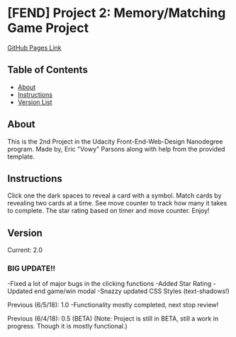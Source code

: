 # [FEND] Project 2: Memory/Matching Game Project
[GitHub Pages Link](https://vowy.github.io/FEND-project-2/)

## Table of Contents

* [About](#about)
* [Instructions](#instructions)
* [Version List](#version)

## About

This is the 2nd Project in the Udacity Front-End-Web-Design Nanodegree program.
Made by, Eric "Vowy" Parsons along with help from the provided template.

## Instructions

Click one the dark spaces to reveal a card with a symbol. Match cards by revealing two cards at a time. See move counter to track how many it takes to complete. The star rating based on timer and move counter. Enjoy!

## Version
Current: 2.0
### BIG UPDATE!!
-Fixed a lot of major bugs in the clicking functions
-Added Star Rating
-Updated end game/win modal
-Snazzy updated CSS Styles (text-shadows!)

Previous (6/5/18): 1.0
-Functionality mostly completed, next stop review!

Previous (6/4/18): 0.5 (BETA)
(Note: Project is still in BETA, still a work in progress. Though it is mostly functional.)
